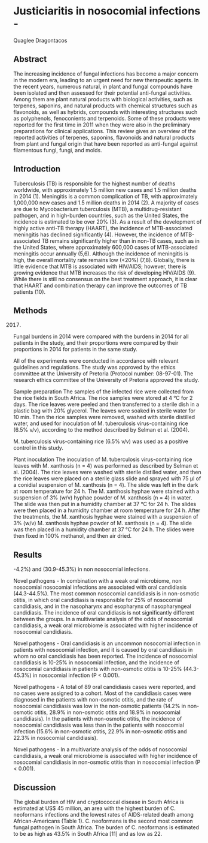 # Justiciaritis in nosocomial infections -
Quaglee Dragontacos


## Abstract
The increasing incidence of fungal infections has become a major concern in the modern era, leading to an urgent need for new therapeutic agents. In the recent years, numerous natural, in plant and fungal compounds have been isolated and then assessed for their potential anti-fungal activities. Among them are plant natural products with biological activities, such as terpenes, saponins, and natural products with chemical structures such as flavonoids, as well as hybrids, compounds with interesting structures such as polyphenols, fenoconients and terpenoids. Some of these products were reported for the first time in 2011 when they were also in the preliminary preparations for clinical applications. This review gives an overview of the reported activities of terpenes, saponins, flavonoids and natural products from plant and fungal origin that have been reported as anti-fungal against filamentous fungi, fungi, and molds.


## Introduction
Tuberculosis (TB) is responsible for the highest number of deaths worldwide, with approximately 1.5 million new cases and 1.5 million deaths in 2014 (1). Meningitis is a common complication of TB, with approximately 1,000,000 new cases and 1.5 million deaths in 2014 (2). A majority of cases are due to Mycobacterium tuberculosis (MTB), a multidrug-resistant pathogen, and in high-burden countries, such as the United States, the incidence is estimated to be over 20% (3). As a result of the development of highly active anti-TB therapy (HAART), the incidence of MTB-associated meningitis has declined significantly (4). However, the incidence of MTB-associated TB remains significantly higher than in non-TB cases, such as in the United States, where approximately 600,000 cases of MTB-associated meningitis occur annually (5,6). Although the incidence of meningitis is high, the overall mortality rate remains low (<20%) (7,8). Globally, there is little evidence that MTB is associated with HIV/AIDS; however, there is growing evidence that MTB increases the risk of developing HIV/AIDS (9). While there is still no consensus on the best treatment approach, it is clear that HAART and combination therapy can improve the outcomes of TB patients (10).


## Methods
 2017.

Fungal burdens in 2014 were compared with the burdens in 2014 for all patients in the study, and their proportions were compared by their proportions in 2014 for patients in the same study.

All of the experiments were conducted in accordance with relevant guidelines and regulations. The study was approved by the ethics committee at the University of Pretoria (Protocol number: 08-97-01). The research ethics committee of the University of Pretoria approved the study.

Sample preparation
The samples of the infected rice were collected from the rice fields in South Africa. The rice samples were stored at 4 °C for 2 days. The rice leaves were peeled and then transferred to a sterile dish in a plastic bag with 20% glycerol. The leaves were soaked in sterile water for 10 min. Then the rice samples were removed, washed with sterile distilled water, and used for inoculation of M. tuberculosis virus-containing rice (6.5% v/v), according to the method described by Selman et al. (2004).

M. tuberculosis virus-containing rice (6.5% v/v) was used as a positive control in this study.

Plant inoculation
The inoculation of M. tuberculosis virus-containing rice leaves with M. xanthosis (n = 4) was performed as described by Selman et al. (2004). The rice leaves were washed with sterile distilled water, and then the rice leaves were placed on a sterile glass slide and sprayed with 75 µl of a conidial suspension of M. xanthosis (n = 4). The slide was left in the dark at room temperature for 24 h. The M. xanthosis hyphae were stained with a suspension of 3% (w/v) hyphae powder of M. xanthosis (n = 4) in water. The slide was then put in a humidity chamber at 37 °C for 24 h. The slides were then placed in a humidity chamber at room temperature for 24 h. After the treatments, the M. xanthosis hyphae were stained with a suspension of 3% (w/v) M. xanthosis hyphae powder of M. xanthosis (n = 4). The slide was then placed in a humidity chamber at 37 °C for 24 h. The slides were then fixed in 100% methanol, and then air dried.


## Results
-4.2%) and (30.9-45.3%) in non nosocomial infections.

Novel pathogens - In combination with a weak oral microbiome, non nosocomial nosocomial infections are associated with oral candidiasis (44.3-44.5%). The most common nosocomial candidiasis is in non-osmotic otitis, in which oral candidiasis is responsible for 25% of nosocomial candidiasis, and in the nasopharynx and esopharynx of nasopharyngeal candidiasis. The incidence of oral candidiasis is not significantly different between the groups. In a multivariate analysis of the odds of nosocomial candidiasis, a weak oral microbiome is associated with higher incidence of nosocomial candidiasis.

Novel pathogens - Oral candidiasis is an uncommon nosocomial infection in patients with nosocomial infection, and it is caused by oral candidiasis in whom no oral candidiasis has been reported. The incidence of nosocomial candidiasis is 10-25% in nosocomial infection, and the incidence of nosocomial candidiasis in patients with non-osmotic otitis is 10-25% (44.3-45.3%) in nosocomial infection (P < 0.001).

Novel pathogens - A total of 89 oral candidiasis cases were reported, and no cases were assigned to a cohort. Most of the candidiasis cases were diagnosed in the patients with non-osmotic otitis, and the rate of nosocomial candidiasis was low in the non-osmotic patients (14.2% in non-osmotic otitis, 28.9% in non-osmotic otitis and 18.9% in nosocomial candidiasis). In the patients with non-osmotic otitis, the incidence of nosocomial candidiasis was less than in the patients with nosocomial infection (15.6% in non-osmotic otitis, 22.9% in non-osmotic otitis and 22.3% in nosocomial candidiasis).

Novel pathogens - In a multivariate analysis of the odds of nosocomial candidiasis, a weak oral microbiome is associated with higher incidence of nosocomial candidiasis in non-osmotic otitis than in nosocomial infection (P < 0.001).


## Discussion
The global burden of HIV and cryptococcal disease in South Africa is estimated at US$ 45 million, an area with the highest burden of C. neoformans infections and the lowest rates of AIDS-related death among African-Americans (Table 1). C. neoformans is the second most common fungal pathogen in South Africa. The burden of C. neoformans is estimated to be as high as 43.5% in South Africa [11] and as low as 22.
